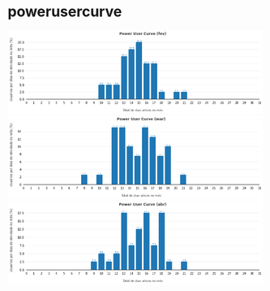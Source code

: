 # powerusercurve


![Pwr1](https://github.com/lucasviniciom/powerusercurve/blob/main/PowerUserCurves1.png)
![Pwr2](https://github.com/lucasviniciom/powerusercurve/blob/main/PowerUserCurves2.png)
![Pwr3](https://github.com/lucasviniciom/powerusercurve/blob/main/PowerUserCurves3.png)
